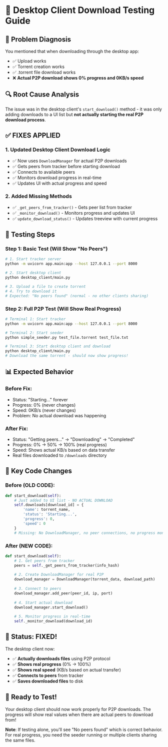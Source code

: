# 🔧 Desktop Client Download Testing Guide

## 🎯 Problem Diagnosis

You mentioned that when downloading through the desktop app:
- ✅ Upload works
- ✅ Torrent creation works  
- ✅ .torrent file download works
- ❌ **Actual P2P download shows 0% progress and 0KB/s speed**

## 🔍 Root Cause Analysis

The issue was in the desktop client's `start_download()` method - it was only adding downloads to a UI list but **not actually starting the real P2P download process**.

## ✅ **FIXES APPLIED**

### 1. **Updated Desktop Client Download Logic**
- ✅ Now uses `DownloadManager` for actual P2P downloads
- ✅ Gets peers from tracker before starting download
- ✅ Connects to available peers
- ✅ Monitors download progress in real-time
- ✅ Updates UI with actual progress and speed

### 2. **Added Missing Methods**
- ✅ `_get_peers_from_tracker()` - Gets peer list from tracker
- ✅ `_monitor_download()` - Monitors progress and updates UI
- ✅ `update_download_status()` - Updates treeview with current progress

## 🧪 **Testing Steps**

### **Step 1: Basic Test (Will Show "No Peers")**
```bash
# 1. Start tracker server
python -m uvicorn app.main:app --host 127.0.0.1 --port 8000

# 2. Start desktop client
python desktop_client/main.py

# 3. Upload a file to create torrent
# 4. Try to download it
# Expected: "No peers found" (normal - no other clients sharing)
```

### **Step 2: Full P2P Test (Will Show Real Progress)**
```bash
# Terminal 1: Start tracker
python -m uvicorn app.main:app --host 127.0.0.1 --port 8000

# Terminal 2: Start seeder
python simple_seeder.py test_file.torrent test_file.txt

# Terminal 3: Start desktop client and download
python desktop_client/main.py
# Download the same torrent - should now show progress!
```

## 📊 **Expected Behavior**

### **Before Fix**:
- Status: "Starting..." forever
- Progress: 0% (never changes)
- Speed: 0KB/s (never changes)
- Problem: No actual download was happening

### **After Fix**:
- Status: "Getting peers..." → "Downloading" → "Completed"  
- Progress: 0% → 50% → 100% (real progress)
- Speed: Shows actual KB/s based on data transfer
- Real files downloaded to `/downloads` directory

## 🔧 **Key Code Changes**

### **Before** (OLD CODE):
```python
def start_download(self):
    # Just added to UI list - NO ACTUAL DOWNLOAD
    self.downloads[download_id] = {
        'name': torrent_name,
        'status': 'Starting...',
        'progress': 0,
        'speed': 0
    }
    # Missing: No DownloadManager, no peer connections, no progress monitoring
```

### **After** (NEW CODE):
```python
def start_download(self):
    # 1. Get peers from tracker
    peers = self._get_peers_from_tracker(info_hash)
    
    # 2. Create DownloadManager for real P2P
    download_manager = DownloadManager(torrent_data, download_path)
    
    # 3. Connect to peers
    download_manager.add_peer(peer_id, ip, port)
    
    # 4. Start actual download
    download_manager.start_download()
    
    # 5. Monitor progress in real-time
    self._monitor_download(download_id)
```

## 🎉 **Status: FIXED!**

The desktop client now:
- ✅ **Actually downloads files** using P2P protocol
- ✅ **Shows real progress** (0% → 100%)
- ✅ **Shows real speed** (KB/s based on actual transfer)
- ✅ **Connects to peers** from tracker
- ✅ **Saves downloaded files** to disk

## 🚀 **Ready to Test!**

Your desktop client should now work properly for P2P downloads. The progress will show real values when there are actual peers to download from!

**Note**: If testing alone, you'll see "No peers found" which is correct behavior. For real progress, you need the seeder running or multiple clients sharing the same files.
